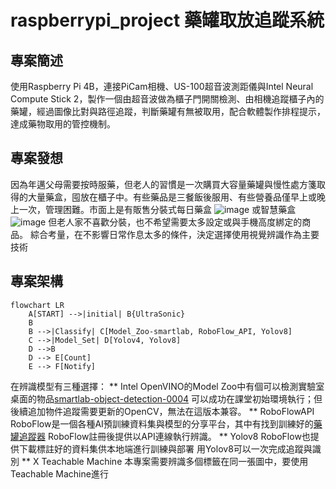 # raspberrypi_project 藥罐取放追蹤系統
##  專案簡述
使用Raspberry Pi 4B，連接PiCam相機、US-100超音波測距儀與Intel Neural Compute Stick 2，製作一個由超音波做為櫃子門開關檢測、由相機追蹤櫃子內的藥罐，經過圖像比對與路徑追蹤，判斷藥罐有無被取用，配合軟體製作排程提示，達成藥物取用的管控機制。
## 專案發想
因為年邁父母需要按時服藥，但老人的習慣是一次購買大容量藥罐與慢性處方箋取得的大量藥盒，囤放在櫃子中。有些藥品是三餐飯後服用、有些營養品僅早上或晚上一次，管理困難。市面上是有販售分裝式每日藥盒
![image](https://github.com/user-attachments/assets/6048ed16-bc0d-4858-9053-46c3db89cd2e)
或智慧藥盒
![image](https://github.com/user-attachments/assets/1e1bc3da-356e-46c9-851f-9c1ec3b8e47f)
但老人家不喜歡分裝，也不希望需要太多設定或與手機高度綁定的商品。
綜合考量，在不影響日常作息太多的條件，決定選擇使用視覺辨識作為主要技術
## 專案架構
```mermaid
flowchart LR
    A[START] -->|initial| B{UltraSonic}
    B
    B -->|Classify| C[Model_Zoo-smartlab, RoboFlow_API, Yolov8]
    C -->|Model_Set| D[Yolov4, Yolov8]
    D -->B
    D --> E[Count]
    E --> F[Notify]
```
在辨識模型有三種選擇：
 ** Intel OpenVINO的Model Zoo中有個可以檢測實驗室桌面的物品[smartlab-object-detection-0004](https://www.google.com/url?sa=t&rct=j&q=&esrc=s&source=web&cd=&cad=rja&uact=8&ved=2ahUKEwjTr-_Mq-aKAxU2c_UHHSZbLwAQFnoECBgQAQ&url=https%3A%2F%2Fgithub.com%2Fopenvinotoolkit%2Fopen_model_zoo%2Fblob%2Fmaster%2Fmodels%2Fintel%2Fsmartlab-object-detection-0004%2FREADME.md&usg=AOvVaw1S4zP5KnJIenu3J_mSI8ax&opi=89978449)
可以成功在課堂初始環境執行；但後續追加物件追蹤需要更新的OpenCV，無法在這版本兼容。
 ** RoboFlowAPI
RoboFlow是一個各種AI預訓練資料集與模型的分享平台，其中有找到訓練好的[藥罐追蹤器](https://universe.roboflow.com/gary-ofgwc/medicine-jar)
RoboFlow註冊後提供以API連線執行辨識。
 ** Yolov8
RoboFlow也提供下載標註好的資料集供本地端進行訓練與部署
用Yolov8可以一次完成追蹤與識別
 ** X Teachable Machine
本專案需要辨識多個標籤在同一張圖中，要使用Teachable Machine進行
